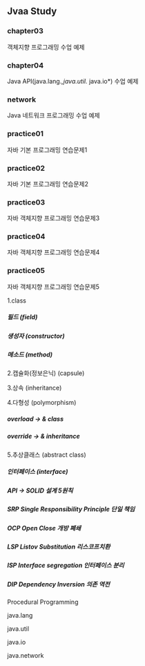 ## Jvaa Study

### chapter03
객체지향 프로그래밍 수업 예제

### chapter04
Java API(java.lang.*,java.util.* java.io*) 수업 예제

### network
Java 네트워크 프로그래밍 수업 예제

### practice01
자바 기본 프로그래밍 연습문제1

### practice02
자바 기본 프로그래밍 연습문제2

### practice03
자바 객체지향 프로그래밍 연습문제3

### practice04
자바 객체지향 프로그래밍 연습문제4

### practice05
자바 객체지향 프로그래밍 연습문제5

1.class
  ##### 필드 (field)
  ##### 생성자 (constructor)
  ##### 메소드 (method)

2.캡슐화(정보은닉) (capsule)

3.상속 (inheritance)

4.다형성 (polymorphism)
  ##### overload -> & class
  ##### override -> & inheritance

5.추상클래스 (abstract class)
  ##### 인터페이스 (interface)
  ##### API -> SOLID 설계 5원칙
  ##### SRP Single Responsibility Principle 단일 책임
  ##### OCP Open Close 개방 폐쇄 
  ##### LSP Listov Substitution 리스코프치환
  ##### ISP Interface segregation 인터페이스 분리
  ##### DIP Dependency Inversion 의존 역전
  
Procedural Programming

java.lang

java.util

java.io

java.network
